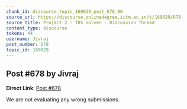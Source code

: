 ```yaml
---
chunk_id: discourse_topic_169029_post_678_00
source_url: https://discourse.onlinedegree.iitm.ac.in/t/169029/678
source_title: Project 2 - TDS Solver - Discussion Thread
content_type: discourse
tokens: 44
username: Jivraj
post_number: 678
topic_id: 169029
---
```


## Post #678 by Jivraj

**Direct Link**: [Post #678](https://discourse.onlinedegree.iitm.ac.in/t/169029/678)

We are not evaluating any wrong submissions.
